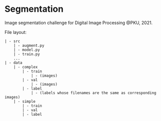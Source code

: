 # Segmentation
Image segmentation challenge for Digital Image Processing @PKU, 2021.

File layout:
```
| - src
    | - augment.py
    | - model.py
    | - train.py
    ...
| - data
    | - complex
        | - train
            | - (images)
        | - val
            | - (images)
        | - label
            | - (labels whose filenames are the same as corresponding images)
    | - simple
        | - train
        | - val
        | - label
```